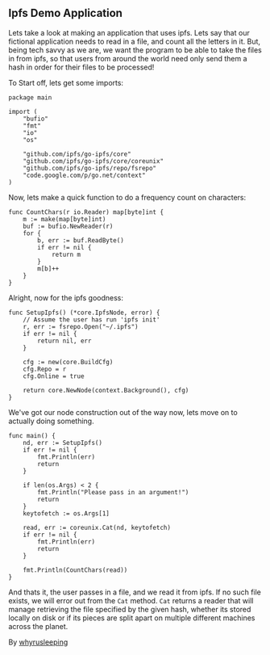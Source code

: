 ## Ipfs Demo Application
Lets take a look at making an application that uses ipfs. Lets say that our
fictional application needs to read in a file, and count all the letters in
it. But, being tech savvy as we are, we want the program to be able to take the
files in from ipfs, so that users from around the world need only send them a
hash in order for their files to be processed!

To Start off, lets get some imports:
```
package main

import (
    "bufio"
    "fmt"
    "io"
    "os"

    "github.com/ipfs/go-ipfs/core"
    "github.com/ipfs/go-ipfs/core/coreunix"
    "github.com/ipfs/go-ipfs/repo/fsrepo"
    "code.google.com/p/go.net/context"
)
```


Now, lets make a quick function to do a frequency count on characters:

```
func CountChars(r io.Reader) map[byte]int {
    m := make(map[byte]int)
    buf := bufio.NewReader(r)
    for {
        b, err := buf.ReadByte()
        if err != nil {
            return m
        }
        m[b]++
    }
}
```

Alright, now for the ipfs goodness:

```
func SetupIpfs() (*core.IpfsNode, error) {
    // Assume the user has run 'ipfs init'
    r, err := fsrepo.Open("~/.ipfs")
    if err != nil {
        return nil, err
    }

    cfg := new(core.BuildCfg)
    cfg.Repo = r
    cfg.Online = true

    return core.NewNode(context.Background(), cfg)
}
```

We've got our node construction out of the way now, lets move on to actually
doing something.

```
func main() {
    nd, err := SetupIpfs()
    if err != nil {
        fmt.Println(err)
        return
    }

    if len(os.Args) < 2 {
        fmt.Println("Please pass in an argument!")
        return
    }
    keytofetch := os.Args[1]

    read, err := coreunix.Cat(nd, keytofetch)
    if err != nil {
        fmt.Println(err)
        return
    }

    fmt.Println(CountChars(read))
}
```

And thats it, the user passes in a file, and we read it from ipfs. If no such
file exists, we will error out from the `Cat` method. `Cat` returns a reader
that will manage retrieving the file specified by the given hash, whether its
stored locally on disk or if its pieces are split apart on multiple different
machines across the planet.

By [whyrusleeping](http://github.com/whyrusleeping)
